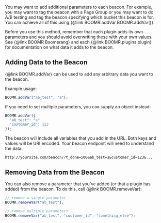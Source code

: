 You may want to add additional parameters to each beacon.  For example, you may
want to tag the beacon with a Page Group or you may want to do A/B testing and
tag the beacon specifying which bucket this beacon is for.  You can achieve all
of this using {@link BOOMR.addVar BOOMR.addVar()}.

Before you use this method, remember that each plugin adds its own parameters
and you should avoid overwriting these with your own values.  See
{@link BOOMR Boomerang} and each {@link BOOMR.plugins plugin} for documentation
on what data it adds to the beacon.

## Adding Data to the Beacon

{@link BOOMR.addVar} can be used to add any arbitrary data you want to the beacon.

Example usage:

```javascript
BOOMR.addVar("ab_test", "a");
```

If you need to set multiple parameters, you can supply an object instead:

```javascript
BOOMR.addVar({
  "ab_test": "a"
  "customer_id": 123
});
```

The beacon will include all variables that you add in the URL.  Both keys and
values will be URI encoded.  Your beacon endpoint will need to understand
the data.

```
http://yoursite.com/beacon/?t_done=500&ab_test=1&customer_id=123&...
```

## Removing Data from the Beacon

You can also remove a parameter that you've added (or that a plugin has added)
from the beacon.  To do this, call {@link BOOMR.removeVar}:

```javascript
// remove a single parameter
BOOMR.removeVar("ab_test");

// remove multiple parameters
BOOMR.removeVar("ab_test", "customer_id", "something_else");
```
